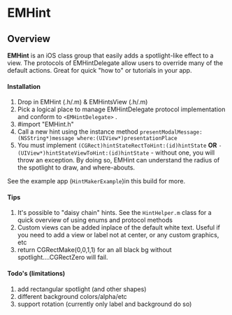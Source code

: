 # EMHint

## Overview

**EMHint** is an iOS class group that easily adds a spotlight-like effect to a view. The protocols of EMHintDelegate allow users to override many of the default actions. Great for quick "how to" or tutorials in your app.



####  Installation

1. Drop in EMHint (.h/.m) & EMHintsView (.h/.m)
2. Pick a logical place to manage EMHintDelegate protocol implementation and conform to `<EMHintDelegate>` .
3. \#import "EMHint.h"
3. Call a new hint using the instance method `presentModalMessage:(NSString*)message where:(UIView*)presentationPlace`
3. You must implement `(CGRect)hintStateRectToHint:(id)hintState` **OR** `-(UIView*)hintStateViewToHint:(id)hintState` - without one, you will throw an exception. By doing so, EMHint can understand the radius of the spotlight to draw, and where-abouts.


See the example app (`HintMakerExample`)in this build for more.
#### Tips
1. It's possible to "daisy chain" hints. See the `HintHelper.m` class for a quick overview of using enums and protocol methods
2. Custom views can be added inplace of the default white text. Useful if you need to add a view or label not at center, or any custom graphics, etc
3. return CGRectMake(0,0,1,1) for an all black bg without spotlight….CGRectZero will fail.


#### Todo's (limitations)
1. add rectangular spotlight  (and other shapes)
2. different background colors/alpha/etc
3. support rotation (currently only label and background do so)








